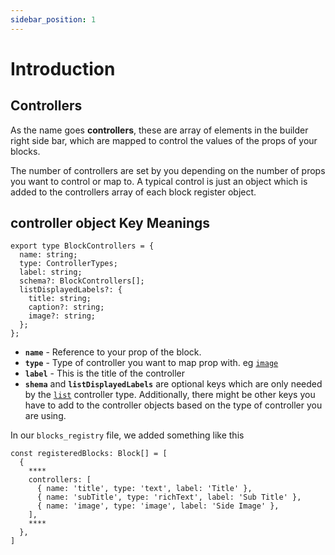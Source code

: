 ```yaml
---
sidebar_position: 1
---
```


# Introduction

## Controllers

As the name goes **controllers**, these are array of elements in the builder right side bar, which are mapped to control the values of the props of your blocks. 

The number of controllers are set by you depending on the number of props you want to control or map to. A typical control is just an object which is added to the controllers  array of each block register object.

## controller object Key Meanings

```tsx
export type BlockControllers = {
  name: string;
  type: ControllerTypes;
  label: string;
  schema?: BlockControllers[];
  listDisplayedLabels?: {
    title: string;
    caption?: string;
    image?: string;
  };
};

```

- **`name`** - Reference to your prop of the block.
- **`type`** - Type of controller you want to map prop with. eg  [`image`](/docs/Getting%20started/blocks%20registry.mdx)
- **`label`** - This is the title of the controller
- **`shema`** and **`listDisplayedLabels`** are optional keys which are only needed by the [`list`](/docs/Getting%20started/blocks.md) controller type. Additionally, there might be other keys you have to add to the controller objects based on the type of controller you are using.

In our `blocks_registry` file, we added something like this
```tsx
const registeredBlocks: Block[] = [
  {
    ****
    controllers: [
      { name: 'title', type: 'text', label: 'Title' },
      { name: 'subTitle', type: 'richText', label: 'Sub Title' },
      { name: 'image', type: 'image', label: 'Side Image' },
    ],
    ****
  },
]

```
